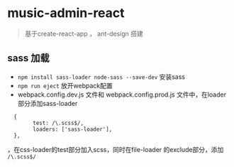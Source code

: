 # music-admin-react
> 基于create-react-app ， ant-design 搭建

## sass 加载
* `npm install sass-loader node-sass --save-dev` 安装sass
* `npm run eject` 放开webpack配置
* webpack.config.dev.js 文件和 webpack.config.prod.js 文件中，在loader部分添加sass-loader 
```
  {
        test: /\.scss$/,
        loaders: ['sass-loader'],
  },
```
，在css-loader的test部分加入scss，同时在file-loader 的exclude部分，添加 `/\.scss$/`